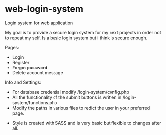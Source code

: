 # web-login-system
Login system for web application

My goal is to provide a secure login system for my next projects in order not to repeat my self.
Is a basic login system but i think is secure enough.

Pages:
- Login
- Register
- Forgot password
- Delete account message

Info and Settings:
- For database credential modify /login-system/config.php
- All the functionality of the submit buttons is written in /login-system/functions.php
- Modify the paths in various files to redict the user in your preferred page.

* Style is created with SASS and is very basic but flexible to changes after all.
